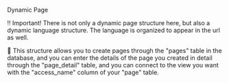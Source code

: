 Dynamic Page

:bangbang: Important! There is not only a dynamic page structure here, but also a dynamic language structure. The language is organized to appear in the url as well.

:white_square_button: This structure allows you to create pages through the "pages" table in the database, and you can enter the details of the page you created in detail through the "page_detail" table, and you can connect to the view you want with the "access_name" column of your "page" table.

